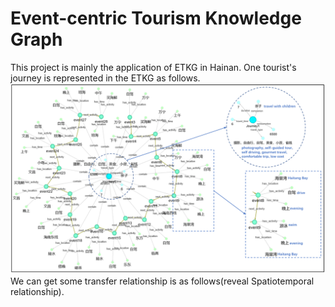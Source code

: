 # Event-centric Tourism Knowledge Graph
This project is mainly the application of ETKG in Hainan. One tourist's journey is represented in the ETKG as follows.
![image](https://github.com/xcwujie123/Hainan_KG/blob/master/fig5.png)
We can get some transfer relationship is as follows(reveal Spatiotemporal relationship).
